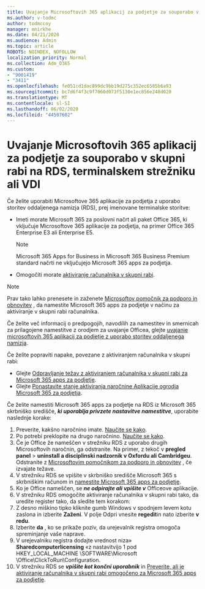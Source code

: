 ```yaml
---
title: Uvajanje Microsoftovih 365 aplikacij za podjetje za souporabo v skupni rabi na RDS, terminalskem strežniku ali VDI
ms.author: v-todmc
author: todmccoy
manager: mnirkhe
ms.date: 04/21/2020
ms.audience: Admin
ms.topic: article
ROBOTS: NOINDEX, NOFOLLOW
localization_priority: Normal
ms.collection: Adm_O365
ms.custom:
- "9001419"
- "3411"
ms.openlocfilehash: fe051cd1dac899dc9bb19d275c352ec6585b6a93
ms.sourcegitcommit: bc7d6f4f3c9f7060d073f5130e1ec856e248d020
ms.translationtype: MT
ms.contentlocale: sl-SI
ms.lasthandoff: 06/02/2020
ms.locfileid: "44507602"
---
```

# <a name="deploying-microsoft-365-apps-for-enterprise-for-shared-use-on-rds-terminal-server-or-vdi"></a>Uvajanje Microsoftovih 365 aplikacij za podjetje za souporabo v skupni rabi na RDS, terminalskem strežniku ali VDI

Če želite uporabiti Microsoftove 365 aplikacije za podjetja z uporabo storitev oddaljenega namizja (RDS), prej imenovane terminalske storitve:
- Imeti morate Microsoft 365 za poslovni načrt ali paket Office 365, ki vključuje Microsoftove 365 aplikacije za podjetja, na primer Office 365 Enterprise E3 ali Enterprise E5.
   > [!NOTE] 
   > Microsoft 365 Apps for Business in Microsoft 365 Business Premium standard načrti ne vključujejo Microsoft 365 apps za podjetja.
- Omogočiti morate [aktiviranje računalnika v skupni rabi](https://docs.microsoft.com/DeployOffice/overview-shared-computer-activation).

> [!NOTE]
> Prav tako lahko prenesete in zaženete [Microsoftov pomočnik za podporo in obnovitev](https://aka.ms/SaRA_OfficeSCA_M365Portal) , da namestite Microsoft 365 apps za podjetje v načinu za aktiviranje v skupni rabi računalnika.

Če želite več informacij o predpogojih, navodilih za namestitev in smernicah za prilagojene namestitve z orodjem za uvajanje Officea, glejte [uvajanje microsoftovih 365 aplikacij za podjetje z uporabo storitev oddaljenega namizja](https://docs.microsoft.com/DeployOffice/deploy-microsoft-365-apps-remote-desktop-services).

Če želite popraviti napake, povezane z aktiviranjem računalnika v skupni rabi:
- Glejte [Odpravljanje težav z aktiviranjem računalnika v skupni rabi za Microsoft 365 apps za podjetje](https://docs.microsoft.com/DeployOffice/troubleshoot-shared-computer-activation).
- Glejte [Ponastavite stanje aktiviranja naročnine Aplikacije ogrodja Microsoft 365 za podjetja](https://go.microsoft.com/fwlink/?linkid=2109218).

Če želite namestiti Microsoft 365 apps za podjetje na RDS iz Microsoft 365 skrbniško središče, ***ki uporablja privzete nastavitve namestitve***, uporabite naslednje korake:

1.    Preverite, kakšno naročnino imate. [Naučite se kako](https://docs.microsoft.com/microsoft-365/admin/admin-overview/what-subscription-do-i-have).
2.    Po potrebi preklopite na drugo naročnino. [Naučite se kako](https://docs.microsoft.com/microsoft-365/commerce/subscriptions/switch-to-a-different-plan).
3.    Če je Office že nameščen v strežniku RDS z uporabo drugih Microsoftovih naročnin, ga odstranite. Na primer, z tekoč v **pregled panel**  >  **uninstall a disciplinski nadzornik v Oxfordu ali Cambridgeu**. Odstranite z [Microsoftovim pomočnikom za podporo in obnovitev](https://aka.ms/SARA-OfficeUninstall-Alchemy) , če izvajate težave.
4.    V strežniku RDS se vpišite v skrbniško središče Microsoft 365 s skrbniškim računom in [namestite Microsoft 365 apps za podjetje](https://portal.office.com/OLS/MySoftware.aspx).
5.    Ko je Office nameščen, se ***ne odpirajte ali vpišite v*** Officeove aplikacije.
6.    V strežniku RDS omogočite aktiviranje računalnika v skupni rabi tako, da uredite register tako, da sledite tem korakom:
   1. Z desno miškino tipko kliknite gumb Windows v spodnjem levem kotu zaslona in izberite **Zaženi**. V polje Odpri vnesite **regedit**in nato izberite **v redu**.
   2. Izberite **da** , ko se prikaže poziv, da urejevalnik registra omogoča spreminjanje vaše naprave.
   3. V urejevalniku registra dodajte vrednost niza» **Sharedcomputerlicensing** «z nastavitvijo 1 pod HKEY_LOCAL_MACHINE \SOFTWARE\Microsoft \Office\ClickToRun\Configuration.
   4. V strežniku RDS se ***vpišite kot končni uporabnik*** in [Preverite, ali je aktiviranje računalnika v skupni rabi omogočeno za Microsoft 365 apps za podjetje](https://docs.microsoft.com/DeployOffice/troubleshoot-shared-computer-activation#verify-that-activation-for-microsoft-365-apps-succeeded).

